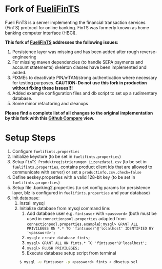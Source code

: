 # Fork of [FueliFinTS](https://github.com/petafuel/FueliFinTS)
Fueli FinTS is a server implementing the financial transaction services (FinTS) protocol for online banking. FinTS was formerly known as home banking computer interface (HBCI).

**This fork of [FueliFinTS](https://github.com/petafuel/FueliFinTS) addresses the following issues:**

1. Persistence layer was missing and has been added after rough reverse-engineering
2. For missing maven dependencies (to handle SEPA payments and account statements) skeleton classes have been implemented and added.
3. FIXMEs to deactivate PIN/mTAN/strong authentication where necessary for testing purposes. **CAUTION: Do not use this fork in production without fixing these issues!!!**
4. Added example configuration files and db script to set up a rudimentary database.
5. Some minor refactoring and cleanups

**Please find a complete list of all changes to the original implementation by this fork with this [Github Compare](https://github.com/petafuel/FueliFinTS/compare/main...drmartinberger:lnbits-via-mt940) view.**

# Setup Steps

1. Configure `fuelifints.properties` 
2. Initialize keystore (to be set in `fuelifints.properties`)
3. Setup `FinTS_Produktregistrierungen_Lizenzdatei.csv` (to be set in `fuelifints.properties`, contains product client ids that are allowed to communicate with server) or set a `productinfo.csv.check=false` 
4. Define aeskey.properties with a valid 128-bit key (to be set in `fuelifints.properties`)
5. Setup file <blz>.banking2.properties (to set config params for persistence layer, blz is configured in `fuelifints.properties` and your database)
6. Init database:
   1. Install mysql
   2. Initialize database from mysql command line:
      1. Add database user e.g. `fintsuser` with `<password>` (both must be used in `connectionpool.properties` adapted from `connectionpool.properties.example`):
        `mysql> GRANT ALL PRIVILEGES ON *.* TO 'fintsuser'@'localhost' IDENTIFIED BY '<password>';`
      2. `mysql> create database fints;`
      3. `mysql> GRANT ALL ON fints.* TO 'fintsuser'@'localhost';` 
      4. `mysql> FLUSH PRIVILEGES;`
      5. Execute database setup script from terminal
      ```bash
      $ mysql -u fintsuser -p <password> fints < dbsetup.sql
      ``` 
